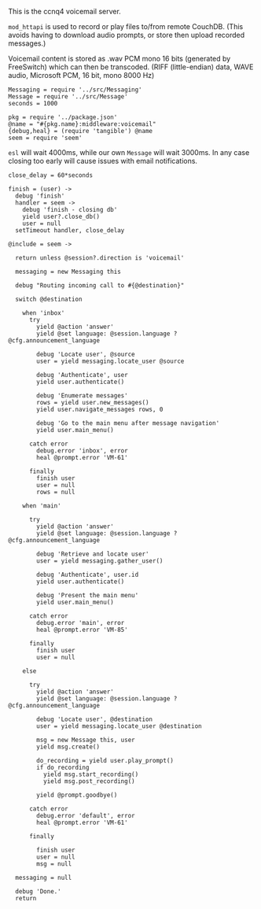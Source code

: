 This is the ccnq4 voicemail server.

`mod_httapi` is used to record or play
files to/from remote CouchDB. (This avoids having to download
audio prompts, or store then upload recorded messages.)

Voicemail content is stored as .wav PCM mono 16 bits (generated
by FreeSwitch) which can then be transcoded.
(RIFF (little-endian) data, WAVE audio, Microsoft PCM, 16 bit, mono 8000 Hz)

    Messaging = require '../src/Messaging'
    Message = require '../src/Message'
    seconds = 1000

    pkg = require '../package.json'
    @name = "#{pkg.name}:middleware:voicemail"
    {debug,heal} = (require 'tangible') @name
    seem = require 'seem'

`esl` will wait 4000ms, while our own `Message` will wait 3000ms.
In any case closing too early will cause issues with email notifications.

    close_delay = 60*seconds

    finish = (user) ->
      debug 'finish'
      handler = seem ->
        debug 'finish - closing db'
        yield user?.close_db()
        user = null
      setTimeout handler, close_delay

    @include = seem ->

      return unless @session?.direction is 'voicemail'

      messaging = new Messaging this

      debug "Routing incoming call to #{@destination}"

      switch @destination

        when 'inbox'
          try
            yield @action 'answer'
            yield @set language: @session.language ? @cfg.announcement_language

            debug 'Locate user', @source
            user = yield messaging.locate_user @source

            debug 'Authenticate', user
            yield user.authenticate()

            debug 'Enumerate messages'
            rows = yield user.new_messages()
            yield user.navigate_messages rows, 0

            debug 'Go to the main menu after message navigation'
            yield user.main_menu()

          catch error
            debug.error 'inbox', error
            heal @prompt.error 'VM-61'

          finally
            finish user
            user = null
            rows = null

        when 'main'

          try
            yield @action 'answer'
            yield @set language: @session.language ? @cfg.announcement_language

            debug 'Retrieve and locate user'
            user = yield messaging.gather_user()

            debug 'Authenticate', user.id
            yield user.authenticate()

            debug 'Present the main menu'
            yield user.main_menu()

          catch error
            debug.error 'main', error
            heal @prompt.error 'VM-85'

          finally
            finish user
            user = null

        else

          try
            yield @action 'answer'
            yield @set language: @session.language ? @cfg.announcement_language

            debug 'Locate user', @destination
            user = yield messaging.locate_user @destination

            msg = new Message this, user
            yield msg.create()

            do_recording = yield user.play_prompt()
            if do_recording
              yield msg.start_recording()
              yield msg.post_recording()

            yield @prompt.goodbye()

          catch error
            debug.error 'default', error
            heal @prompt.error 'VM-61'

          finally

            finish user
            user = null
            msg = null

      messaging = null

      debug 'Done.'
      return
